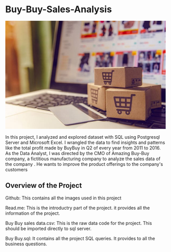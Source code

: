 # Buy-Buy-Sales-Analysis

![](E-commerce-article.jpg)

In this project, I analyzed and explored dataset with SQL using Postgresql Server and Microsoft Excel. I wrangled the data to find insights and patterns like the total profit made by BuyBuy in Q2 of every year from 2011 to 2016. As the Data Analyst, I was directed by the CMO of Amazing Buy-Buy company, a fictitious manufacturing company to analyze the sales data of the company . He wants to improve the product offerings to the company's customers

## Overview of the Project

Github: This contains all the images used in this project

Read.me: This is the introductry part of the project. it provides all the information of the project.

Buy Buy sales data.csv: This is the raw data code for the project. This should be imported directly to sql server.

Buy Buy.sql: It contains all the project SQL queries. It provides to all the business questions.
